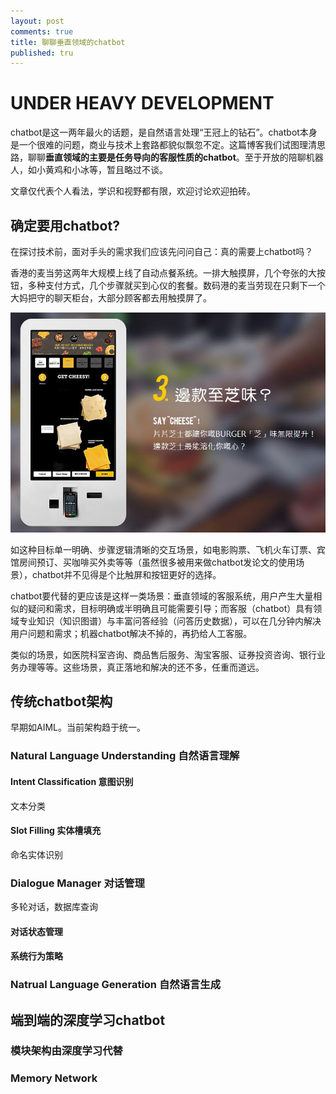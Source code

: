 ```yaml
---
layout: post
comments: true
title: 聊聊垂直领域的chatbot
published: tru
---
```



# UNDER HEAVY DEVELOPMENT



chatbot是这一两年最火的话题，是自然语言处理“王冠上的钻石”。chatbot本身是一个很难的问题，商业与技术上套路都貌似飘忽不定。这篇博客我们试图理清思路，聊聊**垂直领域的主要是任务导向的客服性质的chatbot**。至于开放的陪聊机器人，如小黄鸡和小冰等，暂且略过不谈。

文章仅代表个人看法，学识和视野都有限，欢迎讨论欢迎拍砖。


## 确定要用chatbot?

在探讨技术前，面对手头的需求我们应该先问问自己：真的需要上chatbot吗？

香港的麦当劳这两年大规模上线了自动点餐系统。一排大触摸屏，几个夸张的大按钮，多种支付方式，几个步骤就买到心仪的套餐。数码港的麦当劳现在只剩下一个大妈把守的聊天柜台，大部分顾客都去用触摸屏了。

![](/images/201709/2.jpg)

如这种目标单一明确、步骤逻辑清晰的交互场景，如电影购票、飞机火车订票、宾馆房间预订、买咖啡买外卖等等（虽然很多被用来做chatbot发论文的使用场景），chatbot并不见得是个比触屏和按钮更好的选择。

chatbot要代替的更应该是这样一类场景：垂直领域的客服系统，用户产生大量相似的疑问和需求，目标明确或半明确且可能需要引导；而客服（chatbot）具有领域专业知识（知识图谱）与丰富问答经验（问答历史数据），可以在几分钟内解决用户问题和需求；机器chatbot解决不掉的，再扔给人工客服。

类似的场景，如医院科室咨询、商品售后服务、淘宝客服、证券投资咨询、银行业务办理等等。这些场景，真正落地和解决的还不多，任重而道远。


## 传统chatbot架构


早期如AIML。当前架构趋于统一。


### Natural Language Understanding 自然语言理解

#### Intent Classification 意图识别

文本分类

#### Slot Filling 实体槽填充

命名实体识别

### Dialogue Manager 对话管理

多轮对话，数据库查询

#### 对话状态管理

#### 系统行为策略


### Natrual Language Generation 自然语言生成


## 端到端的深度学习chatbot

### 模块架构由深度学习代替

### Memory Network

